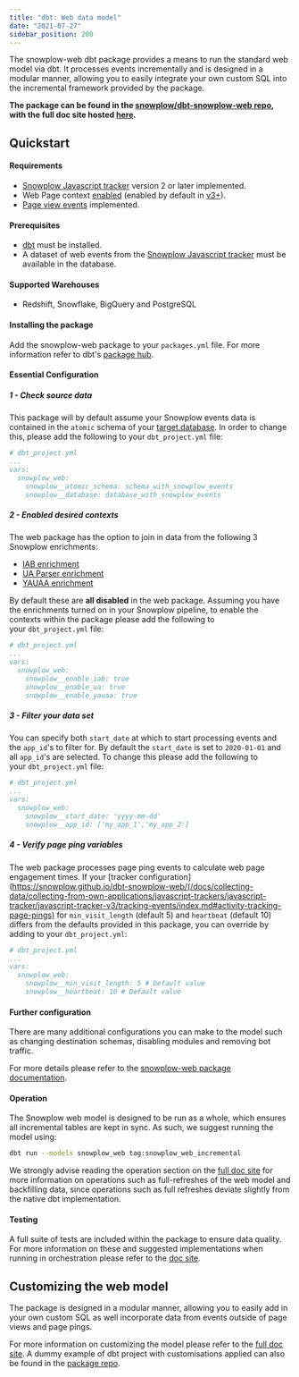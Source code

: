 ```yaml
---
title: "dbt: Web data model"
date: "2021-07-27"
sidebar_position: 200
---
```


The snowplow-web dbt package provides a means to run the standard web model via dbt. It processes events incrementally and is designed in a modular manner, allowing you to easily integrate your own custom SQL into the incremental framework provided by the package.

**The package can be found in the [snowplow/dbt-snowplow-web repo](https://github.com/snowplow/dbt-snowplow-web), with the full doc site hosted [here](https://snowplow.github.io/dbt-snowplow-web/#!/overview/snowplow_web).**

## Quickstart

#### Requirements

- [Snowplow Javascript tracker](/docs/collecting-data/collecting-from-own-applications/javascript-trackers/index.md) version 2 or later implemented.
- Web Page context [enabled](/docs/collecting-data/collecting-from-own-applications/javascript-trackers/javascript-tracker/javascript-tracker-v2/tracker-setup/initializing-a-tracker-2/index.md#webPage_context) (enabled by default in [v3+](/docs/collecting-data/collecting-from-own-applications/javascript-trackers/javascript-tracker/javascript-tracker-v3/tracker-setup/initialization-options/index.md#webPage_context)).
- [Page view events](/docs/collecting-data/collecting-from-own-applications/javascript-trackers/javascript-tracker/javascript-tracker-v3/tracking-events/index.md#page-views) implemented.

#### Prerequisites

- [dbt](https://github.com/dbt-labs/dbt) must be installed.
- A dataset of web events from the [Snowplow Javascript tracker](/docs/collecting-data/collecting-from-own-applications/javascript-trackers/index.md) must be available in the database.

#### Supported Warehouses

- Redshift, Snowflake, BigQuery and PostgreSQL

#### Installing the package

Add the snowplow-web package to your `packages.yml` file. For more information refer to dbt's [package hub](https://hub.getdbt.com/snowplow/snowplow_web/latest/).

#### Essential Configuration

##### 1 - Check source data

This package will by default assume your Snowplow events data is contained in the `atomic` schema of your [target.database](https://docs.getdbt.com/docs/running-a-dbt-project/using-the-command-line-interface/configure-your-profile). In order to change this, please add the following to your `dbt_project.yml` file:

```yaml
# dbt_project.yml
...
vars:
  snowplow_web:
    snowplow__atomic_schema: schema_with_snowplow_events
    snowplow__database: database_with_snowplow_events
```

##### 2 - Enabled desired contexts

The web package has the option to join in data from the following 3 Snowplow enrichments:

- [IAB enrichment](/docs/enriching-your-data/available-enrichments/iab-enrichment/index.md)
- [UA Parser enrichment](/docs/enriching-your-data/available-enrichments/ua-parser-enrichment/index.md)
- [YAUAA enrichment](/docs/enriching-your-data/available-enrichments/yauaa-enrichment/index.md)

By default these are **all disabled** in the web package. Assuming you have the enrichments turned on in your Snowplow pipeline, to enable the contexts within the package please add the following to your `dbt_project.yml` file:

```yaml
# dbt_project.yml
...
vars:
  snowplow_web:
    snowplow__enable_iab: true
    snowplow__enable_ua: true
    snowplow__enable_yauaa: true
```

##### 3 - Filter your data set

You can specify both `start_date` at which to start processing events and the `app_id`'s to filter for. By default the `start_date` is set to `2020-01-01` and all `app_id`'s are selected. To change this please add the following to your `dbt_project.yml` file:

```yaml
# dbt_project.yml
...
vars:
  snowplow_web:
    snowplow__start_date: 'yyyy-mm-dd'
    snowplow__app_id: ['my_app_1','my_app_2']
```

##### 4 - Verify page ping variables

The web package processes page ping events to calculate web page engagement times. If your [tracker configuration](https://snowplow.github.io/dbt-snowplow-web/(/docs/collecting-data/collecting-from-own-applications/javascript-trackers/javascript-tracker/javascript-tracker-v3/tracking-events/index.md#activity-tracking-page-pings) for `min_visit_length` (default 5) and `heartbeat` (default 10) differs from the defaults provided in this package, you can override by adding to your `dbt_project.yml`:

```yaml
# dbt_project.yml
...
vars:
  snowplow_web:
    snowplow__min_visit_length: 5 # Default value
    snowplow__heartbeat: 10 # Default value
```

#### [](https://github.com/snowplow/data-models/tree/feature-redshift-web-v1/web/v1/redshift#configuration)Further configuration

There are many additional configurations you can make to the model such as changing destination schemas, disabling modules and removing bot traffic.

For more details please refer to the [snowplow-web package documentation](https://snowplow.github.io/dbt-snowplow-web/#!/overview/snowplow_web).

#### Operation

The Snowplow web model is designed to be run as a whole, which ensures all incremental tables are kept in sync. As such, we suggest running the model using:

```bash
dbt run --models snowplow_web tag:snowplow_web_incremental
```

We strongly advise reading the operation section on the [full doc site](https://snowplow.github.io/dbt-snowplow-web/#!/overview/snowplow_web) for more information on operations such as full-refreshes of the web model and backfilling data, since operations such as full refreshes deviate slightly from the native dbt implementation.

#### Testing

A full suite of tests are included within the package to ensure data quality. For more information on these and suggested implementations when running in orchestration please refer to the [doc site](https://snowplow.github.io/dbt-snowplow-web/#!/overview/snowplow_web).

## Customizing the web model

The package is designed in a modular manner, allowing you to easily add in your own custom SQL as well incorporate data from events outside of page views and page pings.

For more information on customizing the model please refer to the [full doc site](https://snowplow.github.io/dbt-snowplow-web/#!/overview/snowplow_web). A dummy example of dbt project with customisations applied can also be found in the [package repo](https://github.com/snowplow/dbt-snowplow-web/tree/main/custom_example).
